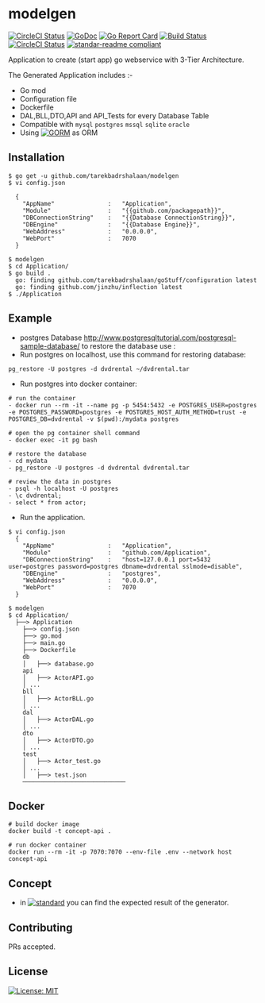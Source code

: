 # modelgen

[![CircleCI Status](https://img.shields.io/github/release/tarekbadrshalaan/modelgen.svg)](https://github.com/tarekbadrshalaan/modelgen/releases)
[![GoDoc](https://godoc.org/github.com/tarekbadrshalaan/modelgen?status.svg)](https://godoc.org/github.com/tarekbadrshalaan/modelgen)
[![Go Report Card](https://goreportcard.com/badge/github.com/tarekbadrshalaan/modelgen)](https://goreportcard.com/report/github.com/tarekbadrshalaan/modelgen)
[![Build Status](https://travis-ci.org/tarekbadrshalaan/modelgen.svg?branch=master)](https://travis-ci.org/tarekbadrshalaan/modelgen)
[![CircleCI Status](https://circleci.com/gh/tarekbadrshalaan/modelgen.svg?style=shield)](https://circleci.com/gh/tarekbadrshalaan/modelgen)
[![standar-readme compliant](https://img.shields.io/badge/readme%20style-standar-brightgreen.svg)](https://github.com/RichardLitt/standar-readme)




Application to create (start app) go webservice with 3-Tier Architecture.

The Generated Application includes :- 

- Go mod
- Configuration file
- Dockerfile
- DAL,BLL,DTO,API and API_Tests for every Database Table 
- Compatible with `mysql` `postgres` `mssql` `sqlite` `oracle`
- Using [![GORM](https://github.com/jinzhu/gorm)](https://github.com/jinzhu/gorm) as ORM

## Installation

```
$ go get -u github.com/tarekbadrshalaan/modelgen
$ vi config.json
  
  {
    "AppName"               :   "Application",
    "Module"                :   "{{github.com/packagepath}}",
    "DBConnectionString"    :   "{{Database ConnectionString}}",
    "DBEngine"              :   "{{Database Engine}}",
    "WebAddress"            :   "0.0.0.0",
    "WebPort"               :   7070
  }

$ modelgen 
$ cd Application/
$ go build .
  go: finding github.com/tarekbadrshalaan/goStuff/configuration latest
  go: finding github.com/jinzhu/inflection latest
$ ./Application
```

## Example 
- postgres Database
http://www.postgresqltutorial.com/postgresql-sample-database/
to restore the database use : 
- Run postgres on localhost, use this command for restoring database:
```
pg_restore -U postgres -d dvdrental ~/dvdrental.tar
```

- Run postgres into docker container:
```
# run the container
- docker run --rm -it --name pg -p 5454:5432 -e POSTGRES_USER=postgres -e POSTGRES_PASSWORD=postgres -e POSTGRES_HOST_AUTH_METHOD=trust -e POSTGRES_DB=dvdrental -v $(pwd):/mydata postgres

# open the pg container shell command
- docker exec -it pg bash

# restore the database
- cd mydata
- pg_restore -U postgres -d dvdrental dvdrental.tar

# review the data in postgres
- psql -h localhost -U postgres
- \c dvdrental;
- select * from actor;
```

- Run the application.
```
$ vi config.json
  {
    "AppName"               :   "Application",
    "Module"                :   "github.com/Application",
    "DBConnectionString"    :   "host=127.0.0.1 port=5432 user=postgres password=postgres dbname=dvdrental sslmode=disable",
    "DBEngine"              :   "postgres",
    "WebAddress"            :   "0.0.0.0",
    "WebPort"               :   7070
  }
  
$ modelgen 
$ cd Application/
  ├──> Application
    ├──> config.json
    ├──> go.mod 
    ├──> main.go
    ├──> Dockerfile
    db
    │	├──> database.go
    api
    │	├──> ActorAPI.go
    │ ...
    bll
    │	├──> ActorBLL.go
    │ ...
    dal
    │	├──> ActorDAL.go
    │ ...
    dto
    │	├──> ActorDTO.go
    │ ...
    test
    │	├──> Actor_test.go
    │ ...
    │	├──> test.json
    ─────────────────────────────

```
## Docker 
```
# build docker image
docker build -t concept-api .
```
```
# run docker container 
docker run --rm -it -p 7070:7070 --env-file .env --network host concept-api
```

## Concept
- in [![standard](https://github.com/tarekbadrshalaan/modelgen/tree/master/modelgen-concept/web-api)](https://github.com/tarekbadrshalaan/modelgen/tree/master/modelgen-concept/web-api) you can find the expected result of the generator. 

## Contributing

PRs accepted.


## License
[![License: MIT](https://img.shields.io/badge/License-MIT-ff69b4.svg)](https://opensource.org/licenses/MIT)
